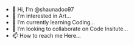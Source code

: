 - 👋 Hi, I’m @shaunadoo97
- 👀 I’m interested in Art...
- 🌱 I’m currently learning Coding...
- 💞️ I’m looking to collaborate on   Code Insitute...
- 📫 How to reach me Here...

<!---
shaunadoo97/shaunadoo97 is a ✨ special ✨ repository because its `README.md` (this file) appears on your GitHub profile.
You can click the Preview link to take a look at your changes.
--->
